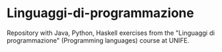# Linguaggi-di-programmazione
Repository with Java, Python, Haskell exercises from the "Linguaggi di programmazione" (Programming languages) course at UNIFE.